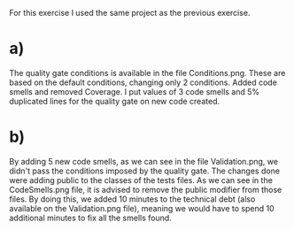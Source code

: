 For this exercise I used the same project as the previous exercise.

# a)

The quality gate conditions is available in the file Conditions.png.
These are based on the default conditions, changing only 2 conditions. Added code smells and removed Coverage. I put values of 3 code smells and 5% duplicated lines for the quality gate  on new code created.

# b)

By adding 5 new code smells, as we can see in the file Validation.png, we didn't pass the conditions imposed by the quality gate.
The changes done were adding public to the classes of the tests files.
As we can see in the CodeSmells.png file, it is advised to remove the public modifier from those files.
By doing this, we added 10 minutes to the technical debt (also available on the Validation.png file), meaning we would have to spend 10 additional minutes to fix all the smells found.
